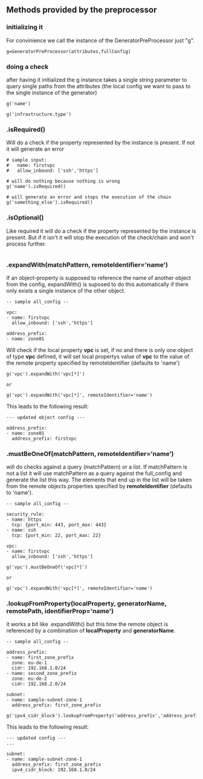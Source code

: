 ## Methods provided by the preprocessor

### initializing it

For convinience we call the instance of the GeneratorPreProcessor just "g".

```
g=GeneratorPreProcessor(attributes,fullConfig)

```

### doing a check

after having it initialized the g instance takes a single string parameter to query single paths from the attributes (the local config we want to pass to the single instance of the generator)

```
g('name')

g('infrastructure.type')
```


### .isRequired()
Will do a check if the property represented by the instance is present. If not it will generate an error

```
# sample input:
#   name: firstvpc
#   allow_inbound: ['ssh','https']

# will do nothing because nothing is wrong
g('name').isRequired()

# will generate an error and stops the execution of the chain
g('something_else').isRequired()
```

### .isOptional()

Like required it will do a check if the property represented by the instance is present.
But if it isn't it will stop the execution of the check/chain and won't process further.
```

```

### .expandWith(matchPattern, remoteIdentifier='name')

If an object-property is supposed to reference the name of another object from the config, expandWith() is suposed to do this automatically if there only exists a single instance of the other object.


```
-- sample all_config --

vpc:
- name: firstvpc
  allow_inbound: ['ssh','https']

address_prefix:
- name: zone01
```

Will check if the local property **vpc** is set, if no and there is only one object of type **vpc** defined, it will set local propertys value of **vpc** to the value of the remote property specified by remoteIdentifier (defaults to 'name')

```
g('vpc').expandWith('vpc[*]')

or

g('vpc').expandWith('vpc[*]', remoteIdentifier='name')

```
This leads to the following result:

```
--- updated object config ---

address_prefix:
- name: zone01
  address_prefix: firstvpc
```


### .mustBeOneOf(matchPattern, remoteIdentifier='name')

will do checks against a query (matchPattern) or a list. 
If matchPattern is not a list it will use matchPattern as a query against the full_config and generate the list this way. The elements that end up in the list will be taken from the remote objects properties specified by **remoteIdentifier** (defaults to 'name').

```
-- sample all_config --

security_rule:
- name: https
  tcp: {port_min: 443, port_max: 443}
- name: ssh
  tcp: {port_min: 22, port_max: 22}
  
vpc:
- name: firstvpc
  allow_inbound: ['ssh','https']

```

```
g('vpc').mustBeOneOf('vpc[*]')

or

g('vpc').expandWith('vpc[*]', remoteIdentifier='name')

```



### .lookupFromProperty(localProperty, generatorName, remotePath, identifierProp='name')

it works a bit like .expandWith() but this time the remote object is referenced by a combination of **localProperty** and **generatorName**.

```
-- sample all_config --

address_prefix:
- name: first_zone_prefix
  zone: eu-de-1
  cidr: 192.168.1.0/24
- name: second_zone_prefix
  zone: eu-de-2
  cidr: 192.168.2.0/24

subnet:
- name: sample-subnet-zone-1
  address_prefix: first_zone_prefix
```
 
```
g('ipv4_cidr_block').lookupFromProperty('address_prefix','address_prefix','cidr') 

```

This leads to the following result:

```
--- updated config ---
...

subnet:
- name: sample-subnet-zone-1
  address_prefix: first_zone_prefix
  ipv4_cidr_block: 192.168.1.0/24
```

